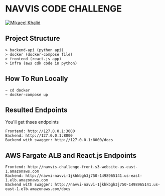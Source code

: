 # NAVVIS CODE CHALLENGE

[![Mikaeel Khalid](https://badgen.now.sh/badge/by/mikaeelkhalid/purple)](https://github.com/mikaeelkhalid)

## Project Structure

```
> backend-api (python api)
> docker (docker-compose file)
> frontend (react.js app)
> infra (aws cdk code in python)
```

## How To Run Locally

```
~ cd docker
~ docker-compose up
```

## Resulted Endpoints

You'll get thses endpoints

```
Frontend: http://127.0.0.1:3000
Backend: http://127.0.0.1:8000
Backend with swagger: http://127.0.0.1:8000/docs
```

## AWS Fargate ALB and React.js Endpoints

```
Frontend: http://navvis-challenge-front.s3-website-us-east-1.amazonaws.com
Backend: http://navvi-navvi-1jkhkbgh3j750-1498965141.us-east-1.elb.amazonaws.com
Backend with swagger: http://navvi-navvi-1jkhkbgh3j750-1498965141.us-east-1.elb.amazonaws.com/docs
```


